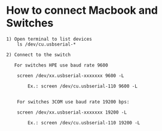 # How to connect Macbook and Switches

    1) Open terminal to list devices
        ls /dev/cu.usbserial-*

    2) Connect to the switch 
       
       For switches HPE use baud rate 9600

        screen /dev/xx.usbserial-xxxxxxx 9600 -L

            Ex.: screen /dev/cu.usbserial-110 9600 -L
            

        For switches 3COM use baud rate 19200 bps:

        screen /dev/xx.usbserial-xxxxxxx 19200 -L

            Ex.: screen /dev/cu.usbserial-110 19200 -L